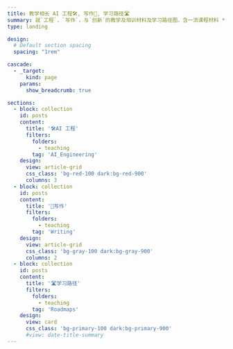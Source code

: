 ```yaml
---
title: 教学相长 AI 工程🛠️, 写作📝, 学习路径🛣️ 
summary: 就`工程`，`写作`，与`创新`的教学及培训材料及学习路径图，含一流课程材料 **API, ML & AI**，以及 **EAP写作📝**, **AI 代理** 与 **AI 工程🛠️** 的内容 （含总览的 **学习路径🛣️**）。
type: landing

design:
  # Default section spacing
  spacing: "1rem"

cascade:
  - _target:
      kind: page
    params:
      show_breadcrumb: true

sections:
  - block: collection
    id: posts
    content:
      title: '🛠️AI 工程'
      filters:
        folders:
          - teaching
        tag: 'AI_Engineering'
    design:
      view: article-grid
      css_class: 'bg-red-100 dark:bg-red-900'
      columns: 3
  - block: collection
    id: posts
    content:
      title: '📝写作'
      filters:
        folders:
          - teaching
        tag: 'Writing'
    design:
      view: article-grid
      css_class: 'bg-gray-100 dark:bg-gray-900'
      columns: 2
  - block: collection
    id: posts
    content:
      title: '🛣️学习路径'
      filters:
        folders:
          - teaching
        tag: 'Roadmaps'
    design:
      view: card
      css_class: 'bg-primary-100 dark:bg-primary-900'
	  #view: date-title-summary
---
```

